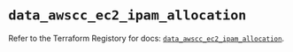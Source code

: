# `data_awscc_ec2_ipam_allocation`

Refer to the Terraform Registory for docs: [`data_awscc_ec2_ipam_allocation`](https://registry.terraform.io/providers/hashicorp/awscc/0.70.0/docs/data-sources/ec2_ipam_allocation).
